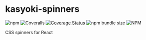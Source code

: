 # kasyoki-spinners

![npm](https://img.shields.io/npm/v/kasyoki-spinners)
![Coveralls](https://github.com/sam10105/kasyoki-spinners/workflows/Coveralls/badge.svg)
[![Coverage Status](https://coveralls.io/repos/github/sam10105/kasyoki-spinners/badge.svg?branch=main)](https://coveralls.io/github/sam10105/kasyoki-spinners?branch=main)
![npm bundle size](https://img.shields.io/bundlephobia/minzip/kasyoki-spinners)
![NPM](https://img.shields.io/npm/l/kasyoki-spinners)

CSS spinners for React
